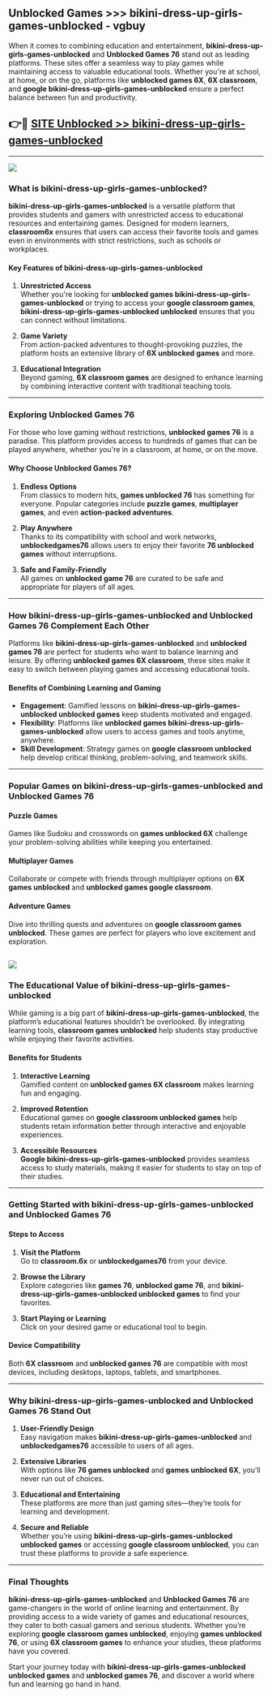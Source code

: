 ## Unblocked Games >>> bikini-dress-up-girls-games-unblocked - vgbuy 

When it comes to combining education and entertainment, **bikini-dress-up-girls-games-unblocked** and **Unblocked Games 76** stand out as leading platforms. These sites offer a seamless way to play games while maintaining access to valuable educational tools. Whether you're at school, at home, or on the go, platforms like **unblocked games 6X**, **6X classroom**, and **google bikini-dress-up-girls-games-unblocked** ensure a perfect balance between fun and productivity.
## 👉🔴 [SITE Unblocked >> bikini-dress-up-girls-games-unblocked](http://unblockedgames.edu.pl?title=bikini-dress-up-girls-games-unblocked&ref=24J)
---
<a href="http://unblockedgames.edu.pl?title=bikini-dress-up-girls-games-unblocked&ref=24J/"><img src="https://github.com/user-attachments/assets/438f12ca-57a4-47a3-8ead-c64da593a1e5"/></a>
### What is bikini-dress-up-girls-games-unblocked?  

**bikini-dress-up-girls-games-unblocked** is a versatile platform that provides students and gamers with unrestricted access to educational resources and entertaining games. Designed for modern learners, **classroom6x** ensures that users can access their favorite tools and games even in environments with strict restrictions, such as schools or workplaces.  

#### Key Features of bikini-dress-up-girls-games-unblocked  

1. **Unrestricted Access**  
   Whether you're looking for **unblocked games bikini-dress-up-girls-games-unblocked** or trying to access your **google classroom games**, **bikini-dress-up-girls-games-unblocked unblocked** ensures that you can connect without limitations.  

2. **Game Variety**  
   From action-packed adventures to thought-provoking puzzles, the platform hosts an extensive library of **6X unblocked games** and more.  

3. **Educational Integration**  
   Beyond gaming, **6X classroom games** are designed to enhance learning by combining interactive content with traditional teaching tools.  



---

### Exploring Unblocked Games 76  

For those who love gaming without restrictions, **unblocked games 76** is a paradise. This platform provides access to hundreds of games that can be played anywhere, whether you're in a classroom, at home, or on the move.  

#### Why Choose Unblocked Games 76?  

1. **Endless Options**  
   From classics to modern hits, **games unblocked 76** has something for everyone. Popular categories include **puzzle games**, **multiplayer games**, and even **action-packed adventures**.  

2. **Play Anywhere**  
   Thanks to its compatibility with school and work networks, **unblockedgames76** allows users to enjoy their favorite **76 unblocked games** without interruptions.  

3. **Safe and Family-Friendly**  
   All games on **unblocked game 76** are curated to be safe and appropriate for players of all ages.  

---

### How bikini-dress-up-girls-games-unblocked and Unblocked Games 76 Complement Each Other  

Platforms like **bikini-dress-up-girls-games-unblocked** and **unblocked games 76** are perfect for students who want to balance learning and leisure. By offering **unblocked games 6X classroom**, these sites make it easy to switch between playing games and accessing educational tools.  

#### Benefits of Combining Learning and Gaming  

- **Engagement**: Gamified lessons on **bikini-dress-up-girls-games-unblocked unblocked games** keep students motivated and engaged.  
- **Flexibility**: Platforms like **unblocked games bikini-dress-up-girls-games-unblocked** allow users to access games and tools anytime, anywhere.  
- **Skill Development**: Strategy games on **google classroom unblocked** help develop critical thinking, problem-solving, and teamwork skills.  

---

### Popular Games on bikini-dress-up-girls-games-unblocked and Unblocked Games 76  

#### Puzzle Games  

Games like Sudoku and crosswords on **games unblocked 6X** challenge your problem-solving abilities while keeping you entertained.  

#### Multiplayer Games  

Collaborate or compete with friends through multiplayer options on **6X games unblocked** and **unblocked games google classroom**.  

#### Adventure Games  

Dive into thrilling quests and adventures on **google classroom games unblocked**. These games are perfect for players who love excitement and exploration.  

<a href="http://download.freeplayer.one?title=bikini-dress-up-girls-games-unblocked&ref=23D/"><img src="https://github.com/user-attachments/assets/fe0c3e91-c8e1-489c-acf0-e2f614c12fb8"/></a>
---

### The Educational Value of bikini-dress-up-girls-games-unblocked  

While gaming is a big part of **bikini-dress-up-girls-games-unblocked**, the platform’s educational features shouldn’t be overlooked. By integrating learning tools, **classroom games unblocked** help students stay productive while enjoying their favorite activities.  

#### Benefits for Students  

1. **Interactive Learning**  
   Gamified content on **unblocked games 6X classroom** makes learning fun and engaging.  

2. **Improved Retention**  
   Educational games on **google classroom unblocked games** help students retain information better through interactive and enjoyable experiences.  

3. **Accessible Resources**  
   **Google bikini-dress-up-girls-games-unblocked** provides seamless access to study materials, making it easier for students to stay on top of their studies.  

---

### Getting Started with bikini-dress-up-girls-games-unblocked and Unblocked Games 76  

#### Steps to Access  

1. **Visit the Platform**  
   Go to **classroom.6x** or **unblockedgames76** from your device.  

2. **Browse the Library**  
   Explore categories like **games 76**, **unblocked game 76**, and **bikini-dress-up-girls-games-unblocked unblocked games** to find your favorites.  

3. **Start Playing or Learning**  
   Click on your desired game or educational tool to begin.  

#### Device Compatibility  

Both **6X classroom** and **unblocked games 76** are compatible with most devices, including desktops, laptops, tablets, and smartphones.  

---

### Why bikini-dress-up-girls-games-unblocked and Unblocked Games 76 Stand Out  

1. **User-Friendly Design**  
   Easy navigation makes **bikini-dress-up-girls-games-unblocked** and **unblockedgames76** accessible to users of all ages.  

2. **Extensive Libraries**  
   With options like **76 games unblocked** and **games unblocked 6X**, you’ll never run out of choices.  

3. **Educational and Entertaining**  
   These platforms are more than just gaming sites—they’re tools for learning and development.  

4. **Secure and Reliable**  
   Whether you’re using **bikini-dress-up-girls-games-unblocked unblocked games** or accessing **google classroom unblocked**, you can trust these platforms to provide a safe experience.  

---

### Final Thoughts  

**bikini-dress-up-girls-games-unblocked** and **Unblocked Games 76** are game-changers in the world of online learning and entertainment. By providing access to a wide variety of games and educational resources, they cater to both casual gamers and serious students. Whether you’re exploring **google classroom games unblocked**, enjoying **games unblocked 76**, or using **6X classroom games** to enhance your studies, these platforms have you covered.  

Start your journey today with **bikini-dress-up-girls-games-unblocked unblocked games** and **unblocked games 76**, and discover a world where fun and learning go hand in hand.  